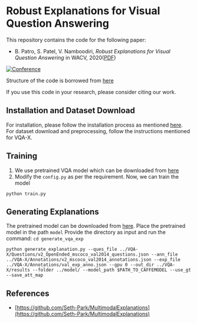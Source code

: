 # Robust Explanations for Visual Question Answering
This repository contains the code for the following paper:
* B. Patro, S. Patel, V. Namboodiri, _Robust Explanations for Visual Question Answering_ in WACV, 2020([PDF]())

[![Conference](http://img.shields.io/badge/WACV-2020-4b44ce.svg)]()

Structure of the code is borrowed from [here](https://github.com/Seth-Park/MultimodalExplanations)

If you use this code in your research, please consider citing our work.


## Installation and Dataset Download
For installation, please follow the installation process as mentioned [here](https://github.com/Seth-Park/MultimodalExplanations). For dataset download and preprocessing, follow the instructions mentioned for VQA-X.

## Training
1. We use pretrained VQA model which can be downloaded from [here](https://drive.google.com/drive/u/0/folders/1zQ4I8GrALJhvOfdzdgKAMriAHqQjUKal)
2. Modify the `config.py` as per the requirement. Now, we can train the model

```
python train.py
```
## Generating Explanations
The pretrained model can be downloaded from [here](). Place the pretrained model in the path `model`
Provide the directory as input and run the command:
```cd generate_vqa_exp```   
 ```
 python generate_explanation.py --ques_file ../VQA-X/Questions/v2_OpenEnded_mscoco_val2014_questions.json --ann_file ../VQA-X/Annotations/v2_mscoco_val2014_annotations.json --exp_file ../VQA-X/Annotations/val_exp_anno.json --gpu 0 --out_dir ../VQA-X/results --folder ../model/ --model_path $PATH_TO_CAFFEMODEL --use_gt --save_att_map
 ```


## References
* [https://github.com/Seth-Park/MultimodalExplanations](https://github.com/Seth-Park/MultimodalExplanations)


